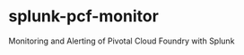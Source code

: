 splunk-pcf-monitor
==================

Monitoring and Alerting of Pivotal Cloud Foundry with Splunk
